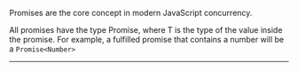 Promises are the core concept in modern JavaScript concurrency.

All promises have the type Promise, where T is the type of the value inside the promise. For example, a fulfilled promise that contains a number will be a `Promise<Number>`

---


